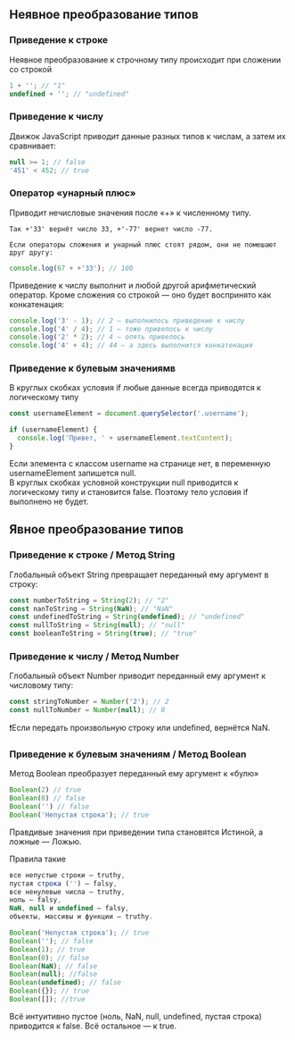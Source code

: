 ## Неявное преобразование типов

### Приведение к строке

Неявное преобразование к строчному типу происходит при сложении со строкой

```javascript
1 + ''; // "1"
undefined + ''; // "undefined"
```

### Приведение к числу

Движок JavaScript приводит данные разных типов к числам, а затем их сравнивает:

```javascript
null >= 1; // false
'451' < 452; // true
```

### Оператор «унарный плюс» 

Приводит нечисловые значения после «+» к численному типу. 

```
Так +'33' вернёт число 33, +'-77' вернет число -77.

Если операторы сложения и унарный плюс стоят рядом, они не помешают друг другу:
```

```javascript
console.log(67 + +'33'); // 100
```

Приведение к числу выполнит и любой другой арифметический оператор. Кроме сложения со строкой — оно будет воспринято как конкатенация:

```javascript
console.log('3' - 1); // 2 — выполнилось приведение к числу
console.log('4' / 4); // 1 — тоже привелось к числу
console.log('2' * 2); // 4 — опять привелось
console.log('4' + 4); // 44 — а здесь выполнится конкатенация
```

### Приведение к булевым значениямв 

В круглых скобках условия if любые данные всегда приводятся к логическому типу

```javascript
const usernameElement = document.querySelector('.username');

if (usernameElement) {
  console.log('Привет, ' + usernameElement.textContent);
}
```

Если элемента с классом username на странице нет, в переменную usernameElement запишется null. \
В круглых скобках условной конструкции null приводится к логическому типу и становится false. Поэтому тело условия if выполнено не будет.



## Явное преобразование типов

### Приведение к строке / Метод String

Глобальный объект String превращает переданный ему аргумент в строку:

```javascript
const numberToString = String(2); // "2"
const nanToString = String(NaN); // "NaN"
const undefinedToString = String(undefined); // "undefined"
const nullToString = String(null); // "null"
const booleanToString = String(true); // "true"
```

### Приведение к числу / Метод Number

Глобальный объект Number приводит переданный ему аргумент к числовому типу:  

```javascript
const stringToNumber = Number('2'); // 2
const nullToNumber = Number(null); // 0
```

❗Если передать произвольную строку или undefined, вернётся NaN.


### Приведение к булевым значениям / Метод Boolean

Метод Boolean преобразует переданный ему аргумент к «булю»

```javascript
Boolean(2) // true
Boolean(0) // false
Boolean('') // false
Boolean('Непустая строка'); // true
```

Правдивые значения при приведении типа становятся Истиной, а ложные — Ложью. 

Правила такие
```javascript
все непустые строки — truthy,
пустая строка ('') — falsy,
все ненулевые числа — truthy,
ноль — falsy,
NaN, null и undefined — falsy,
объекты, массивы и функции — truthy.
```
```javascript
Boolean('Непустая строка'); // true
Boolean(''); // false
Boolean(1); // true
Boolean(0); // false
Boolean(NaN); // false
Boolean(null); //false
Boolean(undefined); // false
Boolean({}); // true
Boolean([]); //true
```

Всё интуитивно пустое (ноль, NaN, null, undefined, пустая строка) приводится к false. Всё остальное — к true.








